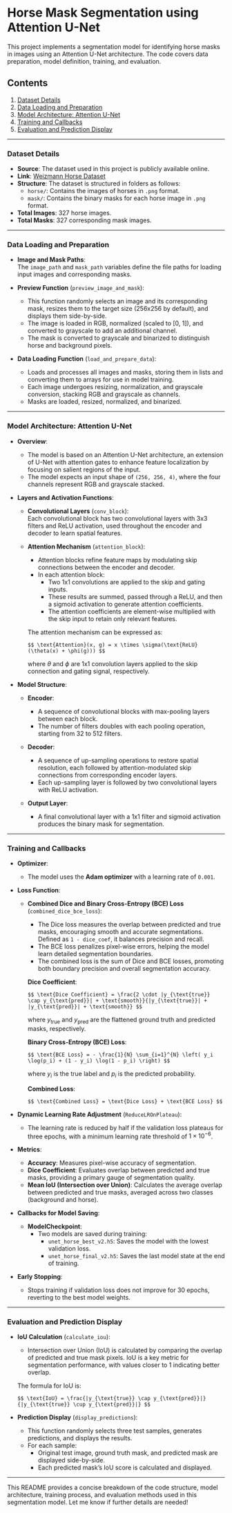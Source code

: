 # Horse Mask Segmentation using Attention U-Net

This project implements a segmentation model for identifying horse masks in images using an Attention U-Net architecture. The code covers data preparation, model definition, training, and evaluation.

## Contents

1. [Dataset Details](#dataset-details)
2. [Data Loading and Preparation](#data-loading-and-preparation)
3. [Model Architecture: Attention U-Net](#model-architecture-attention-u-net)
4. [Training and Callbacks](#training-and-callbacks)
5. [Evaluation and Prediction Display](#evaluation-and-prediction-display)

---

### Dataset Details
- **Source**: The dataset used in this project is publicly available online.
- **Link**: [Weizmann Horse Dataset](https://www.kaggle.com/datasets/ztaihong/weizmann-horse-database)
- **Structure**: The dataset is structured in folders as follows:
  - `horse/`: Contains the images of horses in `.png` format.
  - `mask/`: Contains the binary masks for each horse image in `.png` format.
- **Total Images**: 327 horse images.
- **Total Masks**: 327 corresponding mask images.

---

### Data Loading and Preparation

- **Image and Mask Paths**:  
  The `image_path` and `mask_path` variables define the file paths for loading input images and corresponding masks.

- **Preview Function** (`preview_image_and_mask`):
  - This function randomly selects an image and its corresponding mask, resizes them to the target size (256x256 by default), and displays them side-by-side.
  - The image is loaded in RGB, normalized (scaled to [0, 1]), and converted to grayscale to add an additional channel.
  - The mask is converted to grayscale and binarized to distinguish horse and background pixels.
  
- **Data Loading Function** (`load_and_prepare_data`):
  - Loads and processes all images and masks, storing them in lists and converting them to arrays for use in model training.
  - Each image undergoes resizing, normalization, and grayscale conversion, stacking RGB and grayscale as channels.
  - Masks are loaded, resized, normalized, and binarized.

---

### Model Architecture: Attention U-Net

- **Overview**:
  - The model is based on an Attention U-Net architecture, an extension of U-Net with attention gates to enhance feature localization by focusing on salient regions of the input.
  - The model expects an input shape of `(256, 256, 4)`, where the four channels represent RGB and grayscale stacked.

- **Layers and Activation Functions**:
  - **Convolutional Layers** (`conv_block`):  
    Each convolutional block has two convolutional layers with 3x3 filters and ReLU activation, used throughout the encoder and decoder to learn spatial features.
  
  - **Attention Mechanism** (`attention_block`):
    - Attention blocks refine feature maps by modulating skip connections between the encoder and decoder.
    - In each attention block:
      - Two 1x1 convolutions are applied to the skip and gating inputs.
      - These results are summed, passed through a ReLU, and then a sigmoid activation to generate attention coefficients.
      - The attention coefficients are element-wise multiplied with the skip input to retain only relevant features.

    The attention mechanism can be expressed as:

    `$$
    \text{Attention}(x, g) = x \times \sigma(\text{ReLU}(\theta(x) + \phi(g)))
    $$`

    where $\theta$ and $\phi$ are 1x1 convolution layers applied to the skip connection and gating signal, respectively.

- **Model Structure**:
  - **Encoder**:
    - A sequence of convolutional blocks with max-pooling layers between each block.
    - The number of filters doubles with each pooling operation, starting from 32 to 512 filters.
  
  - **Decoder**:
    - A sequence of up-sampling operations to restore spatial resolution, each followed by attention-modulated skip connections from corresponding encoder layers.
    - Each up-sampling layer is followed by two convolutional layers with ReLU activation.
  
  - **Output Layer**:
    - A final convolutional layer with a 1x1 filter and sigmoid activation produces the binary mask for segmentation.

---

### Training and Callbacks

- **Optimizer**:
  - The model uses the **Adam optimizer** with a learning rate of `0.001`.

- **Loss Function**:
  - **Combined Dice and Binary Cross-Entropy (BCE) Loss** (`combined_dice_bce_loss`):
    - The Dice loss measures the overlap between predicted and true masks, encouraging smooth and accurate segmentations. Defined as `1 - dice_coef`, it balances precision and recall.
    - The BCE loss penalizes pixel-wise errors, helping the model learn detailed segmentation boundaries.
    - The combined loss is the sum of Dice and BCE losses, promoting both boundary precision and overall segmentation accuracy.
    
    **Dice Coefficient**:

    `$$
    \text{Dice Coefficient} = \frac{2 \cdot |y_{\text{true}} \cap y_{\text{pred}}| + \text{smooth}}{|y_{\text{true}}| + |y_{\text{pred}}| + \text{smooth}}
    $$`

    where $y_{\text{true}}$ and $y_{\text{pred}}$ are the flattened ground truth and predicted masks, respectively.

    **Binary Cross-Entropy (BCE) Loss**:

    `$$
    \text{BCE Loss} = - \frac{1}{N} \sum_{i=1}^{N} \left( y_i \log(p_i) + (1 - y_i) \log(1 - p_i) \right)
    $$`

    where $y_i$ is the true label and $p_i$ is the predicted probability.

    **Combined Loss**:

    `$$
    \text{Combined Loss} = \text{Dice Loss} + \text{BCE Loss}
    $$`

- **Dynamic Learning Rate Adjustment** (`ReduceLROnPlateau`):
  - The learning rate is reduced by half if the validation loss plateaus for three epochs, with a minimum learning rate threshold of $1 \times 10^{-6}$.

- **Metrics**:
  - **Accuracy**: Measures pixel-wise accuracy of segmentation.
  - **Dice Coefficient**: Evaluates overlap between predicted and true masks, providing a primary gauge of segmentation quality.
  - **Mean IoU (Intersection over Union)**: Calculates the average overlap between predicted and true masks, averaged across two classes (background and horse).

- **Callbacks for Model Saving**:
  - **ModelCheckpoint**:
    - Two models are saved during training:
      - `unet_horse_best_v2.h5`: Saves the model with the lowest validation loss.
      - `unet_horse_final_v2.h5`: Saves the last model state at the end of training.

- **Early Stopping**:
  - Stops training if validation loss does not improve for 30 epochs, reverting to the best model weights.

---

### Evaluation and Prediction Display

- **IoU Calculation** (`calculate_iou`):
  - Intersection over Union (IoU) is calculated by comparing the overlap of predicted and true mask pixels. IoU is a key metric for segmentation performance, with values closer to 1 indicating better overlap.

  The formula for IoU is:

  `$$
  \text{IoU} = \frac{|y_{\text{true}} \cap y_{\text{pred}}|}{|y_{\text{true}} \cup y_{\text{pred}}|}
  $$`

- **Prediction Display** (`display_predictions`):
  - This function randomly selects three test samples, generates predictions, and displays the results.
  - For each sample:
    - Original test image, ground truth mask, and predicted mask are displayed side-by-side.
    - Each predicted mask’s IoU score is calculated and displayed.

--- 

This README provides a concise breakdown of the code structure, model architecture, training process, and evaluation methods used in this segmentation model. Let me know if further details are needed!
